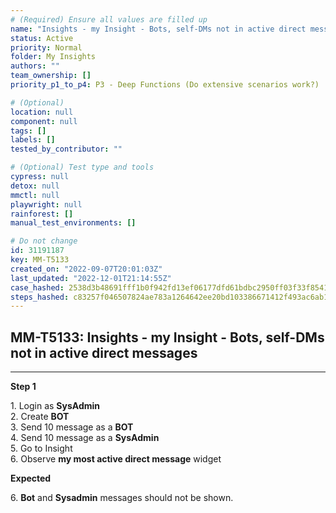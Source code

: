 ```yaml
---
# (Required) Ensure all values are filled up
name: "Insights - my Insight - Bots, self-DMs not in active direct messages"
status: Active
priority: Normal
folder: My Insights
authors: ""
team_ownership: []
priority_p1_to_p4: P3 - Deep Functions (Do extensive scenarios work?)

# (Optional)
location: null
component: null
tags: []
labels: []
tested_by_contributor: ""

# (Optional) Test type and tools
cypress: null
detox: null
mmctl: null
playwright: null
rainforest: []
manual_test_environments: []

# Do not change
id: 31191187
key: MM-T5133
created_on: "2022-09-07T20:01:03Z"
last_updated: "2022-12-01T21:14:55Z"
case_hashed: 2538d3b48691fff1b0f942fd13ef06177dfd61bdbc2950ff03f33f8541181aaf241c4ab95ba06a1793ba5ed86e1f4d8a
steps_hashed: c83257f046507824ae783a1264642ee20bd103386671412f493ac6ab13da0a771514c4f8323c09843cd010a8792139a1
---
```


<!-- (Auto-generated) Based on frontmatter's "key" and "name" -->

## MM-T5133: Insights - my Insight - Bots, self-DMs not in active direct messages

---

**Step 1**

1\. Login as **SysAdmin**\
2\. Create **BOT**\
3\. Send 10 message as a **BOT**\
4\. Send 10 message as a **SysAdmin**\
5\. Go to Insight\
6\. Observe **my most active direct message** widget

**Expected**

6\. **Bot** and **Sysadmin** messages should not be shown.
